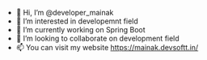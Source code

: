- 👋 Hi, I’m @developer_mainak
- 👀 I’m interested in developemnt field
- 🌱 I’m currently working on Spring Boot
- 💞️ I’m looking to collaborate on development field
- 📫 You can visit my website https://mainak.devsoftt.in/

<!---
mainakgithub/mainakgithub is a ✨ special ✨ repository because its `README.md` (this file) appears on your GitHub profile.
You can click the Preview link to take a look at your changes.
--->
